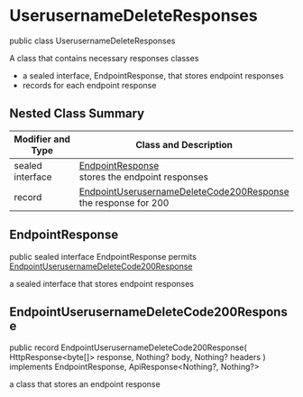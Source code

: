 # UserusernameDeleteResponses

public class UserusernameDeleteResponses

A class that contains necessary responses classes
- a sealed interface, EndpointResponse, that stores endpoint responses
- records for each endpoint response

## Nested Class Summary
| Modifier and Type | Class and Description |
| ----------------- | --------------------- |
| sealed interface | [EndpointResponse](#endpointresponse)<br> stores the endpoint responses |
| record | [EndpointUserusernameDeleteCode200Response](#endpointuserusernamedeletecode200response)<br> the response for 200 |

## EndpointResponse
public sealed interface EndpointResponse permits<br>
[EndpointUserusernameDeleteCode200Response](#endpointuserusernamedeletecode200response)

a sealed interface that stores endpoint responses

## EndpointUserusernameDeleteCode200Response
public record EndpointUserusernameDeleteCode200Response(
    HttpResponse<byte[]> response,
    Nothing? body,
    Nothing? headers
) implements EndpointResponse, ApiResponse<Nothing?, Nothing?><br>

a class that stores an endpoint response

